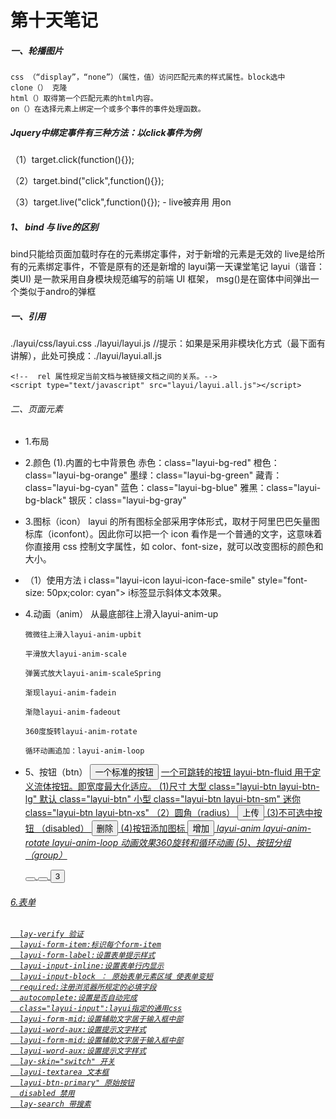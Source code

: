 # 第十天笔记
##### 一、轮播图片
    css （“display”，“none”）（属性，值）访问匹配元素的样式属性。block选中
    clone（） 克隆
    html（）取得第一个匹配元素的html内容。
    on（）在选择元素上绑定一个或多个事件的事件处理函数。
##### Jquery中绑定事件有三种方法：以click事件为例

（1）target.click(function(){});

（2）target.bind("click",function(){});

（3）target.live("click",function(){}); - live被弃用 用on

##### 1、 bind 与 live的区别
bind只能给页面加载时存在的元素绑定事件，对于新增的元素是无效的
live是给所有的元素绑定事件，不管是原有的还是新增的
layui第一天课堂笔记
layui（谐音：类UI) 是一款采用自身模块规范编写的前端 UI 框架，
msg()是在窗体中间弹出一个类似于andro的弹框
##### 一、引用
./layui/css/layui.css
./layui/layui.js //提示：如果是采用非模块化方式（最下面有讲解），此处可换成：./layui/layui.all.js
<style type="text/css" rel="stylesheet"  href="layui/css/layui.css"></style>
    <!--  rel 属性规定当前文档与被链接文档之间的关系。-->
    <script type="text/javascript" src="layui/layui.all.js"></script>
###### 二、页面元素
- 1.布局
- 2.颜色
        (1).内置的七中背景色
        赤色：class="layui-bg-red"
        橙色：class="layui-bg-orange"
        墨绿：class="layui-bg-green"
        藏青：class="layui-bg-cyan"
        蓝色：class="layui-bg-blue"
        雅黑：class="layui-bg-black"
        银灰：class="layui-bg-gray"
- 3.图标（icon）
layui 的所有图标全部采用字体形式，取材于阿里巴巴矢量图标库（iconfont）。因此你可以把一个 icon 看作是一个普通的文字，这意味着你直接用 css 控制文字属性，如 color、font-size，就可以改变图标的颜色和大小。
- （1）使用方法
i class="layui-icon layui-icon-face-smile" style="font-size: 50px;color: cyan">
i标签显示斜体文本效果。
- 4.动画（anim）
      从最底部往上滑入layui-anim-up

      微微往上滑入layui-anim-upbit

      平滑放大layui-anim-scale

      弹簧式放大layui-anim-scaleSpring

      渐现layui-anim-fadein

      渐隐layui-anim-fadeout

      360度旋转layui-anim-rotate

      循环动画追加：layui-anim-loop

- 5、按钮（btn）
      <button class="layui-btn">一个标准的按钮</button>
      <a href="http://www.layui.com" class="layui-btn">一个可跳转的按钮
      layui-btn-fluid	用于定义流体按钮。即宽度最大化适应。
      (1)尺寸
      大型	class="layui-btn layui-btn-lg"
      默认	class="layui-btn"
      小型	class="layui-btn layui-btn-sm"
      迷你	class="layui-btn layui-btn-xs"
      （2）圆角（radius）
      <button class="layui-btn layui-btn-radius layui-btn-warm">上传</button>
      (3)不可选中按钮 （disabled）
      <button class="layui-btn layui-btn-disabled ">删除</button>
      (4)按钮添加图标
      <button class="layui-btn">增加<i class="layui-icon layui-icon-loading layui-anim layui-anim-rotate layui-anim-loop"></button>
      layui-anim layui-anim-rotate layui-anim-loop 动画效果360旋转和循环动画
      (5)、按钮分组（group）
      <div class="layui-btn-group">
             <button class="layui-btn"><i class="layui-icon layui-icon-next"></i></button>
             <button class="layui-btn"><i class="layui-icon layui-icon-prev"></i></button>
             <button class="layui-btn">3</button>
         </div>

###### 6.表单
      lay-verify 验证
      layui-form-item:标识每个form-item
      layui-form-label:设置表单提示样式
      layui-input-inline:设置表单行内显示
      layui-input-block ： 原始表单元素区域 使表单变短
      required:注册浏览器所规定的必填字段
      autocomplete:设置是否自动完成
      class="layui-input":layui指定的通用css
      layui-form-mid:设置辅助文字居于输入框中部
      layui-word-aux:设置提示文字样式
      layui-form-mid:设置辅助文字居于输入框中部
      layui-word-aux:设置提示文字样式
      lay-skin="switch" 开关
      layui-textarea 文本框
      layui-btn-primary" 原始按钮
      disabled 禁用
      lay-search 带搜素
